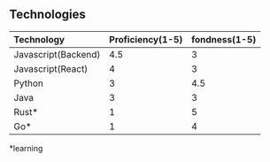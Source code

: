 ## Technologies

| Technology          | Proficiency(1-5) | fondness(1-5) |
| :------------------ | :--------------- | :------------ |
| Javascript(Backend) | 4.5              | 3             |
| Javascript(React)   | 4                | 3             |
| Python              | 3                | 4.5           |
| Java                | 3                | 3             |
| Rust\*              | 1                | 5             |
| Go\*                | 1                | 4             |

\*learning